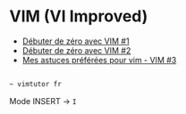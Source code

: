 # VIM (VI Improved)

- [Débuter de zéro avec VIM #1](https://youtu.be/JinFsXrOHao)
- [Débuter de zéro avec VIM #2](https://youtu.be/zdhNMiY6zfo)
- [Mes astuces préférées pour vim - VIM #3](https://youtu.be/a82bTI002uc)


```sh

~ vimtutor fr

```

Mode INSERT -> `I`
